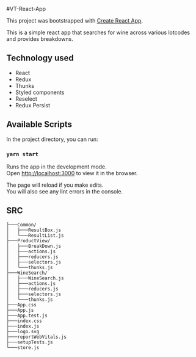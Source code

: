 #VT-React-App

This project was bootstrapped with [Create React App](https://github.com/facebook/create-react-app).

This is a simple react app that searches for wine across various lotcodes and provides breakdowns.

## Technology used
* React
* Redux
* Thunks
* Styled components
* Reselect
* Redux Persist

## Available Scripts

In the project directory, you can run:

### `yarn start`

Runs the app in the development mode.\
Open [http://localhost:3000](http://localhost:3000) to view it in the browser.

The page will reload if you make edits.\
You will also see any lint errors in the console.

## SRC
```
├───Common/
│   ├───ResultBox.js
│   └───ResultList.js
├───ProductView/
│   ├───BreakDown.js
│   ├───actions.js
│   ├───reducers.js
│   ├───selectors.js
│   └───thunks.js
├───WineSearch/
│   ├───WineSearch.js
│   ├───actions.js
│   ├───reducers.js
│   ├───selectors.js
│   └───thunks.js
├───App.css
├───App.js
├───App.test.js
├───index.css
├───index.js
├───logo.svg
├───reportWebVitals.js
├───setupTests.js
└───store.js

```
